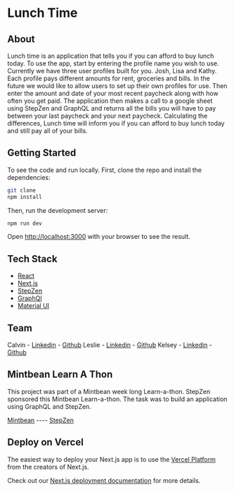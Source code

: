 # Lunch Time

## About

Lunch time is an application that tells you if you can afford to buy lunch today. To use the app, start by entering the profile name you wish to use. Currently we have three user profiles built for you. Josh, Lisa and Kathy. Each profile pays different amounts for rent, groceries and bills. In the future we would like to allow users to set up their own profiles for use. Then enter the amount and date of your most recent paycheck along with how often you get paid. The application then makes a call to a google sheet using StepZen and GraphQL and returns all the bills you will have to pay between your last paycheck and your next paycheck. Calculating the differences, Lunch time will inform you if you can afford to buy lunch today and still pay all of your bills.

## Getting Started

To see the code and run locally.
First, clone the repo and install the dependencies:

```bash
git clone
npm install
```

Then, run the development server:

```bash
npm run dev
```

Open [http://localhost:3000](http://localhost:3000) with your browser to see the result.

## Tech Stack

- [React](https://reactjs.org/)
- [Next.js](https://nextjs.org/docs) 
- [StepZen](https://stepzen.com/)
- [GraphQl](https://graphql.org/)
- [Material UI](https://material-ui.com/)

## Team

Calvin - [Linkedin](https://www.linkedin.com/in/calvin-lowe/) - [Github](https://github.com/Cwlowe)
Leslie - [Linkedin](https://www.linkedin.com/in/leslie-meng//) - [Github](https://github.com/leslie-meng/)
Kelsey - [Linkedin](https://www.linkedin.com/in/kelsey-m-schroeder/) - [Github](https://github.com/ka9kdc)

## Mintbean Learn A Thon

This project was part of a Mintbean week long Learn-a-thon. StepZen sponsored this Mintbean Learn-a-thon.
The task was to build an application using GraphQL and StepZen.

[Mintbean](https://mintbean.io) ---- [StepZen](https://stepzen.com/)

## Deploy on Vercel

The easiest way to deploy your Next.js app is to use the [Vercel Platform](https://vercel.com/new?utm_medium=default-template&filter=next.js&utm_source=create-next-app&utm_campaign=create-next-app-readme) from the creators of Next.js.

Check out our [Next.js deployment documentation](https://nextjs.org/docs/deployment) for more details.
